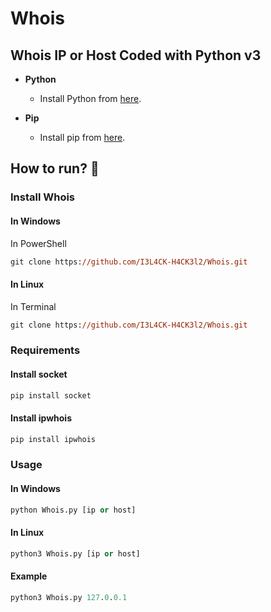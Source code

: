 # Whois
## Whois IP or Host Coded with Python v3

- **Python**
    - Install Python from [here](https://www.python.org/).

- **Pip**
    - Install pip from [here](https://pip.pypa.io/en/stable/installing/).
## How to run? :rocket:
### Install Whois
#### In Windows
In PowerShell
```ps 
git clone https://github.com/I3L4CK-H4CK3l2/Whois.git
```
#### In Linux
In Terminal
```ps 
git clone https://github.com/I3L4CK-H4CK3l2/Whois.git
```
### Requirements
#### Install socket
```ps 
pip install socket
```
#### Install ipwhois
```ps 
pip install ipwhois
```
### Usage
#### In Windows
```ps 
python Whois.py [ip or host]
```
#### In Linux
```ps 
python3 Whois.py [ip or host]
```
#### Example
```ps 
python3 Whois.py 127.0.0.1
```
